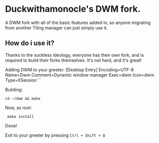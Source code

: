 # Duckwithamonocle's DWM fork. 

A DWM fork with all of the basic features added in, so anyone migrating from another Tiling manager can just simply use it. 

## How do i use it? 

Thanks to the suckless ideology, everyone has their own fork, and is required to build their forks themselves. It's not hard, and it's great! 

Adding DWM to your greeter:
[Desktop Entry]
Encoding=UTF-8
Name=Dwm
Comment=Dynamic window manager
Exec=dwm
Icon=dwm
Type=XSession```

Building:

```cd ~/dwm && make```

Now, as root:

``` make install```

Done!

Exit to your greeter by pressing `Ctrl + Shift + Q` 


